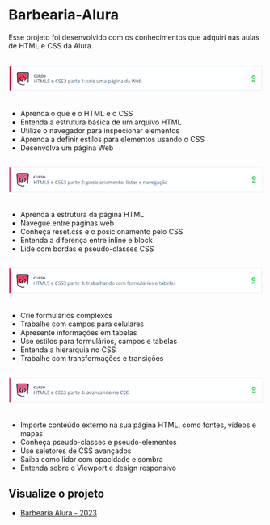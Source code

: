 # Barbearia-Alura
Esse projeto foi desenvolvido com os conhecimentos que adquiri nas aulas de HTML e CSS da Alura.
<br>
<br>
<div>
<img alt="imagem curso HTML e CSS parte 1" src="https://github.com/Feuchard/Barbearia-Alura/blob/main/assets/img/html-css-parte-1.png">
<br>
<br>
  <ul>
    <li>Aprenda o que é o HTML e o CSS</li>
    <li>Entenda a estrutura básica de um arquivo HTML</li>
    <li>Utilize o navegador para inspecionar elementos</li>
    <li>Aprenda a definir estilos para elementos usando o CSS</li>
    <li>Desenvolva um página Web</li>
</div>  

##
<div>
<img alt="imagem curso HTML e CSS parte 2" src="https://github.com/Feuchard/Barbearia-Alura/blob/main/assets/img/html-css-parte-2.png">
<br>
<br>
  <ul>
    <li>Aprenda a estrutura da página HTML</li>
    <li>Navegue entre páginas web</li>
    <li>Conheça reset.css e o posicionamento pelo CSS</li>
    <li>Entenda a diferença entre inline e block</li>
    <li>Lide com bordas e pseudo-classes CSS</li>
</div>  

##
  <div>
<img alt="imagem curso HTML e CSS parte 3" src="https://github.com/Feuchard/Barbearia-Alura/blob/main/assets/img/html-css-parte-3.png">
<br>
<br>
  <ul>
    <li>Crie formulários complexos</li>
    <li>Trabalhe com campos para celulares</li>
    <li>Apresente informações em tabelas</li>
    <li>Use estilos para formulários, campos e tabelas</li>
    <li>Entenda a hierarquia no CSS</li>
    <li>Trabalhe com transformações e transições</li>
</div>  

##
<div>
<img alt="imagem curso HTML e CSS parte 4" src="https://github.com/Feuchard/Barbearia-Alura/blob/main/assets/img/html-css-parte-4.png">
<br>
<br>
  <ul>
    <li>Importe conteúdo externo na sua página HTML, como fontes, vídeos e mapas</li>
    <li>Conheça pseudo-classes e pseudo-elementos</li>
    <li>Use seletores de CSS avançados</li>
    <li>Saiba como lidar com opacidade e sombra</li>
    <li>Entenda sobre o Viewport e design responsivo</li>
</div>  
  
## Visualize o projeto
  
  <ul>
    <li><a href="https://feuchard.github.io/Barbearia-Alura/" target="_blank">Barbearia Alura - 2023</li
